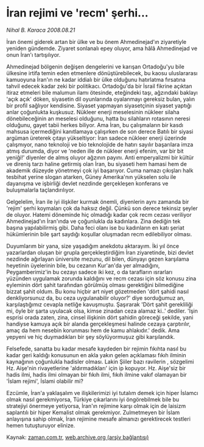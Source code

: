 # İran rejimi ve 'recm' şerhi...

*Nihal B. Karaca 2008.08.21*

<tr><td class="metin" colspan="2" style="padding-top: 20px; padding-left: 5px; padding-right: 10px;">İran önemi giderek artan bir ülke ve bu önem Ahmedinejad'ın ziyaretiyle yeniden gündemde. Ziyaret sonlanalı epey oluyor, ama hâlâ Ahmedinejad ve onun İran'ı tartışılıyor.</td></tr><tr><td class="metin" colspan="2" style="padding-top: 20px; padding-left: 5px; padding-right: 10px;"><p>Ahmedinejad bölgenin değişen dengelerini ve karışan Ortadoğu'yu bile ülkesine irtifa temin eden etmenlere dönüştürebilecek, bu kaosu uluslararası kamuoyuna İran'ın ne kadar iddialı bir ülke olduğunu hatırlatma fırsatına tahvil edecek kadar zeki bir politikacı. Ortadoğu'da bir İsrail fikrine açıktan itiraz etmeleri bile malumun ilamı ötesinde, eteğindeki taşı, ağzındaki baklayı 'açık açık' döken, siyasetin dil oyunlarında oyalanmayı gereksiz bulan, yalın bir profil sağlıyor kendisine. Siyaset yapmayan siyasetçinin siyaset yaptığı anlar çoğunlukta kuşkusuz. Nükleer enerji meselesinin nükleer silaha dönebileceğinin an meselesi olduğunu, hatta bu silahların rotasının neresi olduğunu, gayet tabii herkes biliyor. Ama İran, bu çalışmaların bir kasdı mahsusa içermediğini kanıtlamaya çalışırken de son derece Batılı bir siyasi argüman üreterek çıtayı yükseltiyor: İran sadece nükleer enerji üzerinde çalışmıyor, nano teknoloji ve bio teknolojide de hatırı sayılır başarılara imza atmış durumda, diyor ve 'neden ille de nükleer enerji efenim, var bir bit yeniği!' diyenler de almış oluyor ağzının payını. Anti emperyalizmi bir kültür ve direniş tarzı haline getirmiş olan İran, bu siyaseti hem hamasi hem de akademik düzeyde yönetmeyi çok iyi başarıyor. Cuma namazı çıkışları halk tesbihat yerine slogan atarken, Güney Amerika'nın yükselen solu ile dayanışma ve işbirliği devlet nezdinde gerçekleşen konferans ve buluşmalarla taçlandırılıyor. 
<p>Gelgelelim, İran ile iyi ilişkiler kurmak önemli, diyenlerin aynı zamanda bir 'rejim' şerhi koymaları çok da haksız değil. Çünkü son derece tekinsiz şeyler de oluyor. Hatemi döneminde hiç olmadığı kadar çok recm cezası veriliyor Ahmedinejad'ın İran'ında ve çoğunlukla da kadınlara. Zina dediğin tek başına yapılabilirmiş gibi. Daha feci olanı ise bu kadınların en katı şeriat hükümlerinin bile şart saydığı koşullar oluşmadan recm edilebiliyor olması. 
<p>Duyumlarım bir yana, size yaşadığım anekdotu aktarayım. İki yıl önce yazarlardan oluşan bir grupla gerçekleştirdiğim İran ziyaretinde, bizi devlet nezdinde ağırlayan üniversite mezunu, dil bilen, dünyayı gezen karşılama heyetinin üyelerinin bile, bu cezanın Kur'an'da yer almadığını, Peygamberimiz'in bu cezayı sadece iki kez, o da tarafların ısrarları yüzünden uygulamak zorunda kaldığını ve recm cezası için söz konusu zina eyleminin dört şahit tarafından görülmüş olması gerektiğini bilmediğine bizzat şahit oldum. Bu konu hiçbir art niyet gözetmeden 'dört şahidi nasıl denkliyorsunuz da, bu ceza uygulanabilir oluyor?' diye sorduğumuz an, karşılaştığımız cevapla netliğe kavuşmuştu. Şaşırarak 'Dört şahit gerekliliği mi, öyle bir şarta uyulacak olsa, kimse zinadan ceza alamaz ki..' dediler. 'İşin esprisi orada zaten, zina, cinsel ilişkinin dört şahidin göreceği şekilde, yani handiyse kamuya açık bir alanda gerçekleşmesi halinde cezaya çarptırılır, amaç da hem nesebin korunması hem de kamu ahlakıdır.' dedik. Ama yepyeni ve hiç duymadıkları bir şey söylüyormuşuz gibi karşılandık. 
<p>Felsefede, sanatta bu kadar mesafe kaydeden bir rejimin fıkıhta nasıl bu kadar geri kaldığı konusunun en akla yakın gelen açıklaması fıkıh ilminin kaynağının çoğunlukla hadisler olması. Lakin Şiiler bazı ravilerin , sözgelimi Hz. Aişe'nin rivayetlerine 'aldırmadıkları' için ip kopuyor. Hz. Aişe'siz bir hadis ilmi, hadis ilmi olmayan bir fıkıh ilmi, fıkıh ilmine vakıf olamayan bir 'İslam rejimi', İslami olabilir mi? 
<p>Ezcümle, İran'a yaklaşalım ve ilişkilerimizi iyi tutalım demek için hiper İslamcı olmak nasıl gerekmiyorsa, Türkiye çıkarlarını iyi öngörebilmek bile bu stratejiyi önermeye yetiyorsa, İran'ın rejimine karşı olmak için de laisizm saplantılı bir hiper Kemalist olmak gerekmiyor. Zulmetmeyen bir İslam anlayışına sahip olmak, İran rejimine mesafe almanızı gerektirecek testleri hemen tutuşturuyor elinize.<br/></p></p></p></p></p></td></tr>

Kaynak: [zaman.com.tr](http://zaman.com.tr/yazar.do?yazino=728273), [web.archive.org (arşiv bağlantısı)](http://web.archive.org/web/20080914122243/http://www.zaman.com.tr:80/yazar.do?yazino=728273)

